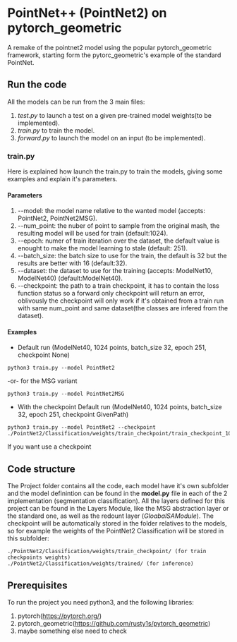 # PointNet++ (PointNet2) on pytorch_geometric

A remake of the pointnet2 model using the popular pytorch_geometric framework, starting form the pytorc_geometric's example of the standard PointNet.

## Run the code

All the models can be run from the 3 main files:

1. *test.py* to launch a test on a given pre-trained model weights(to be implemented).
2. *train.py* to train the model.
3. *forward.py* to launch the model on an input (to be implemented).

### train.py

Here is explained how launch the train.py to train the models, giving some examples and explain it's parameters.

#### Parameters

1. --model: the model name relative to the wanted model (accepts: PointNet2, PointNet2MSG).
2. --num_point: the nuber of point to sample from the original mash, the resulting model will be used for train (default:1024).
3. --epoch: numer of train iteration over the dataset, the default value is enought to make the model learning to stale (default: 251).
4. --batch_size: the batch size to use for the train, the default is 32 but the results are better with 16 (default:32).
5. --dataset: the dataset to use for the training (accepts: ModelNet10, ModelNet40) (default:ModelNet40).
6. --checkpoint: the path to a train checkpoint, it has to contain the loss function status so a forward only checkpoint will return an error, oblivously the checkpoint will only work if it's obtained from a train run with same num_point and same dataset(the classes are infered from the dataset). 

#### Examples

* Default run (ModelNet40, 1024 points, batch_size 32, epoch 251, checkpoint None)
  
``` Shell
python3 train.py --model PointNet2
```

-or- for the MSG variant

``` Shell
python3 train.py --model PointNet2MSG
```

* With the checkpoint Default run (ModelNet40, 1024 points, batch_size 32, epoch 251, checkpoint GivenPath)
  
``` Shell
python3 train.py --model PointNet2 --checkpoint ./PointNet2/Classification/weights/train_checkpoint/train_checkpoint_100.pt
```

If you want use a checkpoint

## Code structure
The Project folder contains all the code, each model have it's own subfolder and the model definintion can be found in the **model.py** file in each of the 2 implementation (segmentation classification).
All the layers defined for this project can be found in the Layers Module, like the MSG abstraction layer or the standard one, as well as the redount layer (*GloabalSAModule*).
The checkpoint will be automatically stored in the folder relatives to the models, so for example the weights of the PointNet2 Classification will be stored in this subfolder:

``` shell
./PointNet2/Classification/weights/train_checkpoint/ (for train checkpoints weights)
./PointNet2/Classification/weights/trained/ (for inference)
```

## Prerequisites

To run the project you need python3, and the following libraries:

1. pytorch(https://pytorch.org/)
2. pytorch_geometric(https://github.com/rusty1s/pytorch_geometric)
3. maybe something else need to check
